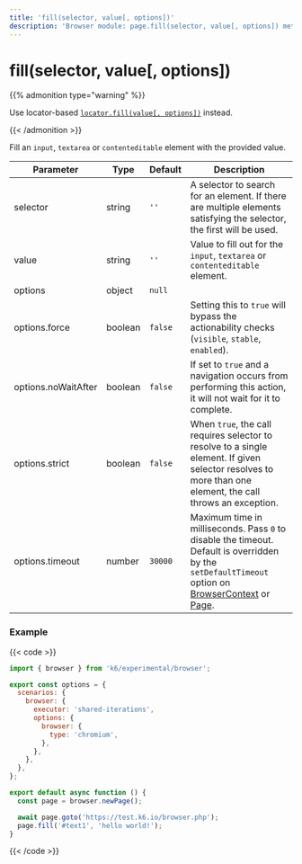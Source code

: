 ```yaml
---
title: 'fill(selector, value[, options])'
description: 'Browser module: page.fill(selector, value[, options]) method'
---
```


# fill(selector, value[, options])

{{% admonition type="warning" %}}

Use locator-based [`locator.fill(value[, options])`](https://grafana.com/docs/k6/<K6_VERSION>/javascript-api/k6-experimental/browser/locator/fill/) instead.

{{< /admonition >}}

Fill an `input`, `textarea` or `contenteditable` element with the provided value.

<TableWithNestedRows>

| Parameter           | Type    | Default | Description                                                                                                                                                                                                                                                                                                                                   |
| ------------------- | ------- | ------- | --------------------------------------------------------------------------------------------------------------------------------------------------------------------------------------------------------------------------------------------------------------------------------------------------------------------------------------------- |
| selector            | string  | `''`    | A selector to search for an element. If there are multiple elements satisfying the selector, the first will be used.                                                                                                                                                                                                                          |
| value               | string  | `''`    | Value to fill out for the `input`, `textarea` or `contenteditable` element.                                                                                                                                                                                                                                                                   |
| options             | object  | `null`  |                                                                                                                                                                                                                                                                                                                                               |
| options.force       | boolean | `false` | Setting this to `true` will bypass the actionability checks (`visible`, `stable`, `enabled`).                                                                                                                                                                                                                                                 |
| options.noWaitAfter | boolean | `false` | If set to `true` and a navigation occurs from performing this action, it will not wait for it to complete.                                                                                                                                                                                                                                    |
| options.strict      | boolean | `false` | When `true`, the call requires selector to resolve to a single element. If given selector resolves to more than one element, the call throws an exception.                                                                                                                                                                                    |
| options.timeout     | number  | `30000` | Maximum time in milliseconds. Pass `0` to disable the timeout. Default is overridden by the `setDefaultTimeout` option on [BrowserContext](https://grafana.com/docs/k6/<K6_VERSION>/javascript-api/k6-experimental/browser/browsercontext/) or [Page](https://grafana.com/docs/k6/<K6_VERSION>/javascript-api/k6-experimental/browser/page/). |

</TableWithNestedRows>

### Example

{{< code >}}

```javascript
import { browser } from 'k6/experimental/browser';

export const options = {
  scenarios: {
    browser: {
      executor: 'shared-iterations',
      options: {
        browser: {
          type: 'chromium',
        },
      },
    },
  },
};

export default async function () {
  const page = browser.newPage();

  await page.goto('https://test.k6.io/browser.php');
  page.fill('#text1', 'hello world!');
}
```

{{< /code >}}
